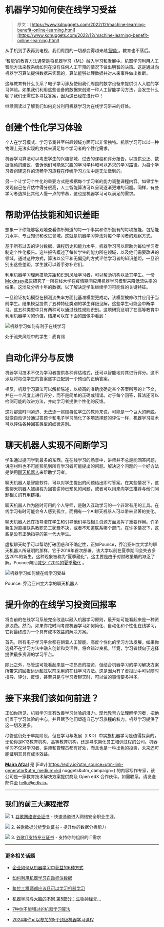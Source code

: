 # 机器学习如何使在线学习受益

> 原文：[https://www.kdnuggets.com/2022/12/machine-learning-benefit-online-learning.html](https://www.kdnuggets.com/2022/12/machine-learning-benefit-online-learning.html)

从手机到手表再到电视，我们周围的一切都变得越来越[‘智能’](https://www.forbes.com/sites/forbestechcouncil/2022/01/12/smart-everything-industries-will-be-more-intelligent-than-ever-in-2022/?sh=5eac79cf7878)。教育也不落后。

‘智能’的教育方法通常是将机器学习（ML）融入学习和发展中。机器学习利用人工智能方法来教系统如何在没有任何人工干预的情况下做出明智的决策。这是通过向机器学习算法提供数据来实现的，算法能够处理数据并对未来事件做出推断。

这与教育有什么关系？电子学习涉及使用我们周围的数字设备来提供引人入胜的学习体验。如果我们利用这些设备的数据来创建一种人工智能学习方法，会发生什么呢？我们无需过多寻找答案，因为这已经在进行中！

继续阅读以了解我们如何充分利用机器学习为在线学习带来的好处。

# 创建个性化学习体验

个人在学习模式、学习节奏甚至兴趣领域方面可以非常独特。机器学习可以以一种物理上无法实现的方式来满足每个学习者的个性化需求。

机器学习算法可以考虑学生的兴趣领域、过去的课程和评分报告，以提供公正、数据驱动的建议，告诉他们可能感兴趣的学习学科和可以追求的学习路径。为每个学习者创建这样的流畅学习旅程在传统学习方法中是无法做到的。

另一个让学习个性化的重要方式是根据每个学习者的能力调整课程内容。如果学生发现自己在评估中得分很高，人工智能算法可以呈现逐渐更难的问题。同样，有些学习者选择比其他人慢一点的节奏，这也是机器学习可以满足的需求。

# 帮助评估技能和知识差距

想象一下你能够客观地查看你所知道的每一个事实和你所拥有的每项技能，包括能力水平、专业知识和改进领域。这就是机器学习算法对每个学习者的观察方式。

基于所有过去的评分数据、课程历史和能力水平，机器学习可以帮助为每位学习者制定个性化报告。这些报告概述了每位学生的能力所在领域，以及他们需要改进的领域。通过这种方式，算法以公平和无偏见的方式评估学习者的知识差距。一旦识别出这些差距，学生就可以着手弥补它们。

利用机器学习理解技能差距和识别风险学习者，可以帮助机构以及其学生。一份[Mckinsey报告](https://www.mckinsey.com/industries/education/our-insights/using-machine-learning-to-improve-student-success-in-higher-education)研究了一所在线大学在疫情期间应用机器学习模型来降低流失率的结果。这涉及分析十年的数据，以了解决定学生继续学习可能性的关键特征。

一旦验证初始模型在预测流失率方面比基准模型更成功，该模型被修改并应用于当前学生。结果模型提供了五种特征类别的学生详细见解，这些学生可能会中断学习。这五种类型中只有两种可以通过线性规则识别。这项研究证明了在高等教育中利用机器学习的价值，结果可以在下面的图像中看到：

![机器学习如何有利于在线学习](../Images/c86c6cc38e58a38f3f30533585603500.png)

处于流失风险中的学生：麦肯锡

# 自动化评分与反馈

机器学习技术不仅为学习者提供各种评估格式，还可以智能地对其进行评分。这不涉及将每位学生的答案逐字匹配到一个预设的正确答案。

相反，机器学习算法可以解析陈述，以极高的准确度确定某个答案所写的上下文，并在一个尺度上进行评分，而不是简单的正确或错误。对于每个回答，算法还可以检测可能的改进方法，并向学习者提供个性化的反馈。

这对那些时间紧迫、无法逐一照顾每位学生的教师来说，可能是一个巨大的解脱。就像自动评分通过答题卡和电子学习简化了多项选择题的评估一样，机器学习技术可以评估各种回答类型的细微差别。

# 聊天机器人实现不间断学习

学生通过提问学到最多的东西。在在线学习的场景中，讲师并不总是能回答问题，讲座材料也不可能预见到所有学习者可能提出的问题。解决这个问题的一个好方法是使用[聊天机器人](https://mayfaireren.ngontinh24.com/article/8-benefits-of-chatbots-in-education-industry-botsify)来帮助学习者。

聊天机器人是智能软件，可以对学生提出的问题给出即时答案。在某些情况下，这些聊天机器人被编程为回答讲师已预见的问题，或者可以用来向学生推荐与他们问题相关的有用链接。

聊天机器人作为随时可用的个人导师，是融入互动学习的一个非常有用的工具。在线学习有时可能会令人感到孤立，而拥有一个AI聊天机器人可以带来显著的变化。

聊天机器人还在指导潜在学生和引导他们寻找相关资源方面发挥了重要作用。许多新生对直接联系教职员工犹豫不决，或者不知道联系哪个部门。在许多情况下，这些是没有正确指导的第一代大学生。

虚拟聊天助手可以帮助打破困惑和不确定性，正如Pounce，乔治亚州立大学的聊天机器人所证明的那样，它于2016年首次部署。该大学以前在夏季期间会失去多达20%的新生，这种现象被称为“夏季融化”。这主要是由于对财政援助的缺乏了解。Pounce帮助[减少了20%的夏季融化](https://files.eric.ed.gov/fulltext/EJ1224780.pdf) 。

![机器学习如何使在线学习受益](../Images/aabfc208ed187c1a0948369cd7a92e5e.png)

Pounce: 乔治亚州立大学的聊天机器人

# 提升你的在线学习投资回报率

将当前的在线学习系统完全改造以融入机器学习原则，最开始可能看起来是一种资源浪费。然而，如果你花时间考虑机器学习如何简化、自动化和个性化在线学习，它将最终成为一个具有成本效益的解决方案。

首先，所有电子学习平台都在朝着人工智能、高度个性化的学习方法发展，如果你选择不在学习方法中融入创新和灵活性，将会错过良机。毕竟，学习者倾向于选择提供最多资源的学习平台。

除此之外，尽管这可能看起来是一项昂贵的投资，但结合机器学习的学习解决方案所带来的回报远远超过以前采用的在线学习方法。这是因为有了虚拟助手可以随时指导、评分、反馈，甚至只是与学习者聊天时，可以做的事情要多得多。

# 接下来我们该如何前进？

正如你所见，机器学习具有改善学习体验的潜力。现代教育方法理解学习者，把他们置于学习体验的中心，并且赋予他们塑造自己学习旅程的权力。机器学习提供了这一切及更多。

尽管这仍处于早期阶段，但在学习与发展（L&D）中实施机器学习是值得探索的，无论你是K12教育机构、高等教育机构，还是寻求简化员工培训过程的公司。机器学习不仅对学习者、讲师和管理员都有好处，而且也是一种出色的投资，未来还可能证明其具有成本效益。

**[Maira Afzal](https://www.linkedin.com/in/maira-afzal-78034b108)** 是 [Edly](https://edly.io?utm_source=utm-link-generator&utm_medium=kd nuggets&utm_campaign=) 的内容写作专家，该公司是一家教育技术解决方案提供商及 Open edX 合作伙伴。如需联系，请发送邮件至 hello@edly.io。

* * *

## 我们的前三大课程推荐

![](../Images/0244c01ba9267c002ef39d4907e0b8fb.png) 1\. [谷歌网络安全证书](https://www.kdnuggets.com/google-cybersecurity) - 快速通道进入网络安全职业生涯。

![](../Images/e225c49c3c91745821c8c0368bf04711.png) 2\. [谷歌数据分析专业证书](https://www.kdnuggets.com/google-data-analytics) - 提升你的数据分析能力

![](../Images/0244c01ba9267c002ef39d4907e0b8fb.png) 3\. [谷歌IT支持专业证书](https://www.kdnuggets.com/google-itsupport) - 支持你的组织的IT需求

* * *

### 更多相关话题

+   [企业如何从机器学习中获益的6种方式](https://www.kdnuggets.com/2022/08/6-ways-businesses-benefit-machine-learning.html)

+   [如何利用机器学习自动标注数据](https://www.kdnuggets.com/2022/02/machine-learning-automatically-label-data.html)

+   [每位工程师都应该且可以学习机器学习](https://www.kdnuggets.com/2022/06/corise-every-engineer-learn-machine-learning.html)

+   [机器学习与大脑的不同 第5部分：生物神经元…](https://www.kdnuggets.com/2022/07/machine-learning-like-brain-part-5-biological-neurons-cant-summation-inputs.html)

+   [7种你不能错过的机器学习算法](https://www.kdnuggets.com/7-machine-learning-algorithms-you-cant-miss)

+   [2024年你可以参加的5个顶级机器学习课程](https://www.kdnuggets.com/5-top-machine-learning-courses-you-can-take-in-2024)
